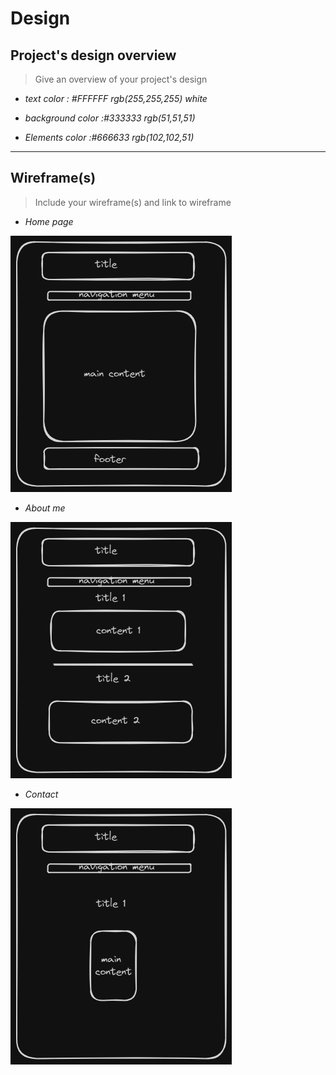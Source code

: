 # Design

## Project's design overview

> Give an overview of your project's design

<!-- give an overview of your project's design -->
<!-- describe the reasoning behind your group's design and wireframe -->
<!-- include other centralized decisions like fonts, palates, ... -->

- _text color : #FFFFFF rgb(255,255,255) white_
- _background color :#333333 rgb(51,51,51)_

- _Elements color :#666633 rgb(102,102,51)_

---

## Wireframe(s)

> Include your wireframe(s) and link to wireframe

- _Home page_

![home page](../public/img/home-page.png)

- _About me_

![About me](../public/img/about-me.png)

- _Contact_

![Contact](../public/img/contact.png)
